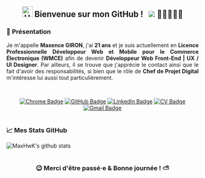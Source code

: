 <div align="center">
    
## <img src="https://user-images.githubusercontent.com/1303154/88677602-1635ba80-d120-11ea-84d8-d263ba5fc3c0.gif" width="28px" alt="Hello">  Bienvenue sur mon GitHub ! &nbsp; ![](https://komarev.com/ghpvc/?username=MaxHwK&label=Visiteurs+:) 👩🏼‍🤝‍🧑🏻
    
</div>

### 🚀 Présentation

<div align="justify"> 
    
Je m'appelle <b>Maxence GIRON</b>, j'ai <b>21 ans</b> et je suis actuellement en <b>Licence Professionnelle Développeur Web et Mobile pour le Commerce Électronique (WMCE)</b> afin de devenir <b>Développeur Web Front-End | UX / UI Designer</b>. Par ailleurs, il se trouve que j'apprécie le contact ainsi que le fait d'avoir des responsabilités, si bien que le rôle de <b>Chef de Projet Digital</b> m'intéresse lui aussi tout particulièrement.  
    
</div>

<div align="center">
   
<br>
    
[![Chrome Badge](https://img.shields.io/badge/-mon%20portfolio-94399E?logo=google-cloud&logoColor=white&style=for-the-badge)](https://maxhwk.github.io/)
[![GitHub Badge](https://img.shields.io/badge/-mes%20projets-FF7200?logo=github&logoColor=white&style=for-the-badge)](https://github.com/MaxHwK?tab=repositories)
[![LinkedIn Badge](https://img.shields.io/badge/-mon%20linkedin-0A66C2?logo=linkedin&logoColor=white&style=for-the-badge)](https://www.linkedin.com/in/maxence-giron/)
[![CV Badge](https://img.shields.io/badge/-mon%20cv-83B81A?logo=apache&logoColor=white&style=for-the-badge)](https://maxhwk.github.io/public/doc/CV_GIRON_Maxence.pdf)
[![Gmail Badge](https://img.shields.io/badge/-gironmaxence.pro-EA4335?logo=gmail&logoColor=white&style=for-the-badge)](mailto:gironmaxence.pro@gmail.com)
    
</div>

#

### 📈 Mes Stats GitHub

![MaxHwK's github stats](https://github-readme-stats.vercel.app/api?username=MaxHwK&count_private=true&theme=tokyonight&hide=contribs,prs)

#

<div align="center">

### 😉 Merci d'être passé·e & Bonne journée ! ⛅
 
</div>

